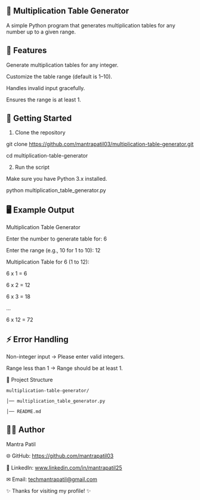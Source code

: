 ## 🧮 Multiplication Table Generator

A simple Python program that generates multiplication tables for any number up to a given range.


## 📌 Features

Generate multiplication tables for any integer.

Customize the table range (default is 1–10).

Handles invalid input gracefully.

Ensures the range is at least 1.

## 🚀 Getting Started

1. Clone the repository
 
git clone https://github.com/mantrapatil03/multiplication-table-generator.git

cd multiplication-table-generator

2. Run the script

Make sure you have Python 3.x installed.

python multiplication_table_generator.py

## 🖥️ Example Output
Multiplication Table Generator

Enter the number to generate table for: 6

Enter the range (e.g., 10 for 1 to 10): 12

Multiplication Table for 6 (1 to 12):

6 x 1 = 6

6 x 2 = 12

6 x 3 = 18

...

6 x 12 = 72

## ⚡ Error Handling

Non-integer input → Please enter valid integers.

Range less than 1 → Range should be at least 1.

📂 Project Structure

```
multiplication-table-generator/

│── multiplication_table_generator.py

│── README.md
```

## 👨‍💻 Author

Mantra Patil

🌐 GitHub: https://github.com/mantrapatil03

💼 LinkedIn: www.linkedin.com/in/mantrapatil25

✉ Email: techmantrapatil@gmail.com

✨ Thanks for visiting my profile! ✨

